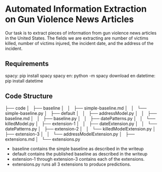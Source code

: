 # Automated Information Extraction on Gun Violence News Articles
Our task is to extract pieces of information from gun violence news articles in the United States. The fields we are extracting are number of victims killed, number of victims injured, the incident date, and the address of the incident. 

## Requirements
spacy: 		pip install spacy
spacy en: 	python -m spacy download en
datetime:   pip install datetime

## Code Structure
├── code
│   ├── baseline
│   │   ├── simple-baseline.md
│   │   └── simple-baseline.py
│   ├── default
│   │   ├── addressModel.py
│   │   ├── baseline.md
│   │   ├── baseline.py
│   │   ├── datePatterns.py
│   │   └── killedModel.py
│   ├── extension-1
│   │   ├── dateExtension.py
│   │   └── datePatterns.py
│   ├── extension-2
│   │   └── killedModelExtension.py
│   ├── extension-3
│   │   └── addressModelExtension.py
│   ├── extensions.md
│   └── extensions.py

* baseline contains the simple baseline as described in the writeup
* default contains the published baseline as described in the writeup
* extension-1 through extension-3 contains each of the extensions.
* extensions.py runs all 3 extensions to produce predictions.